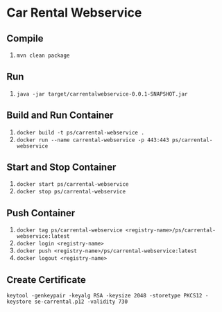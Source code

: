 # Car Rental Webservice

## Compile

1. `mvn clean package`

## Run

1. `java -jar target/carrentalwebservice-0.0.1-SNAPSHOT.jar`

## Build and Run Container

1. `docker build -t ps/carrental-webservice .`
2. `docker run --name carrental-webservice -p 443:443 ps/carrental-webservice`

## Start and Stop Container

1. `docker start ps/carrental-webservice`
2. `docker stop ps/carrental-webservice`

## Push Container

1. `docker tag ps/carrental-webservice <registry-name>/ps/carrental-webservice:latest`
2. `docker login <registry-name>`
3. `docker push <registry-name>/ps/carrental-webservice:latest`
4. `docker logout <registry-name>`

## Create Certificate
`keytool -genkeypair -keyalg RSA -keysize 2048 -storetype PKCS12 -keystore se-carrental.p12 -validity 730`

